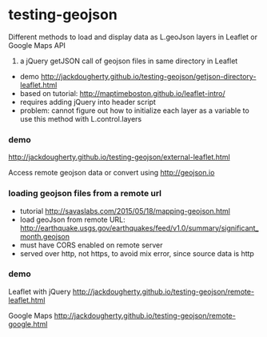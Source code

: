 # testing-geojson

Different methods to load and display data as L.geoJson layers in Leaflet or Google Maps API

1) a jQuery getJSON call of geojson files in same directory in Leaflet
- demo http://jackdougherty.github.io/testing-geojson/getjson-directory-leaflet.html
- based on tutorial: http://maptimeboston.github.io/leaflet-intro/
- requires adding jQuery into header script
- problem: cannot figure out how to initialize each layer as a variable to use this method with L.control.layers

### demo
http://jackdougherty.github.io/testing-geojson/external-leaflet.html

Access remote geojson data or convert using http://geojson.io



### loading geojson files from a remote url
- tutorial http://savaslabs.com/2015/05/18/mapping-geojson.html
- load geoJson from remote URL: http://earthquake.usgs.gov/earthquakes/feed/v1.0/summary/significant_month.geojson
- must have CORS enabled on remote server
- served over http, not https, to avoid mix error, since source data is http

### demo
Leaflet with jQuery 
http://jackdougherty.github.io/testing-geojson/remote-leaflet.html

Google Maps 
http://jackdougherty.github.io/testing-geojson/remote-google.html




